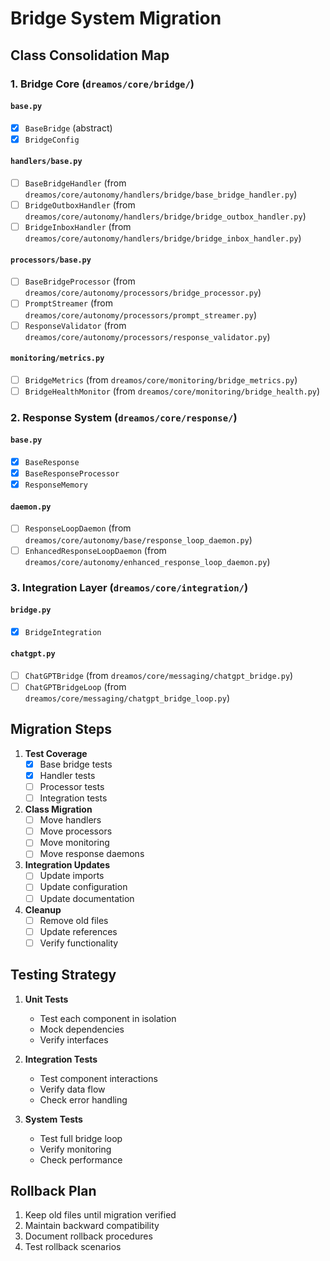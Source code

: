 # Bridge System Migration

## Class Consolidation Map

### 1. Bridge Core (`dreamos/core/bridge/`)

#### `base.py`
- [x] `BaseBridge` (abstract)
- [x] `BridgeConfig`

#### `handlers/base.py`
- [ ] `BaseBridgeHandler` (from `dreamos/core/autonomy/handlers/bridge/base_bridge_handler.py`)
- [ ] `BridgeOutboxHandler` (from `dreamos/core/autonomy/handlers/bridge/bridge_outbox_handler.py`)
- [ ] `BridgeInboxHandler` (from `dreamos/core/autonomy/handlers/bridge/bridge_inbox_handler.py`)

#### `processors/base.py`
- [ ] `BaseBridgeProcessor` (from `dreamos/core/autonomy/processors/bridge_processor.py`)
- [ ] `PromptStreamer` (from `dreamos/core/autonomy/processors/prompt_streamer.py`)
- [ ] `ResponseValidator` (from `dreamos/core/autonomy/processors/response_validator.py`)

#### `monitoring/metrics.py`
- [ ] `BridgeMetrics` (from `dreamos/core/monitoring/bridge_metrics.py`)
- [ ] `BridgeHealthMonitor` (from `dreamos/core/monitoring/bridge_health.py`)

### 2. Response System (`dreamos/core/response/`)

#### `base.py`
- [x] `BaseResponse`
- [x] `BaseResponseProcessor`
- [x] `ResponseMemory`

#### `daemon.py`
- [ ] `ResponseLoopDaemon` (from `dreamos/core/autonomy/base/response_loop_daemon.py`)
- [ ] `EnhancedResponseLoopDaemon` (from `dreamos/core/autonomy/enhanced_response_loop_daemon.py`)

### 3. Integration Layer (`dreamos/core/integration/`)

#### `bridge.py`
- [x] `BridgeIntegration`

#### `chatgpt.py`
- [ ] `ChatGPTBridge` (from `dreamos/core/messaging/chatgpt_bridge.py`)
- [ ] `ChatGPTBridgeLoop` (from `dreamos/core/messaging/chatgpt_bridge_loop.py`)

## Migration Steps

1. **Test Coverage**
   - [x] Base bridge tests
   - [x] Handler tests
   - [ ] Processor tests
   - [ ] Integration tests

2. **Class Migration**
   - [ ] Move handlers
   - [ ] Move processors
   - [ ] Move monitoring
   - [ ] Move response daemons

3. **Integration Updates**
   - [ ] Update imports
   - [ ] Update configuration
   - [ ] Update documentation

4. **Cleanup**
   - [ ] Remove old files
   - [ ] Update references
   - [ ] Verify functionality

## Testing Strategy

1. **Unit Tests**
   - Test each component in isolation
   - Mock dependencies
   - Verify interfaces

2. **Integration Tests**
   - Test component interactions
   - Verify data flow
   - Check error handling

3. **System Tests**
   - Test full bridge loop
   - Verify monitoring
   - Check performance

## Rollback Plan

1. Keep old files until migration verified
2. Maintain backward compatibility
3. Document rollback procedures
4. Test rollback scenarios 